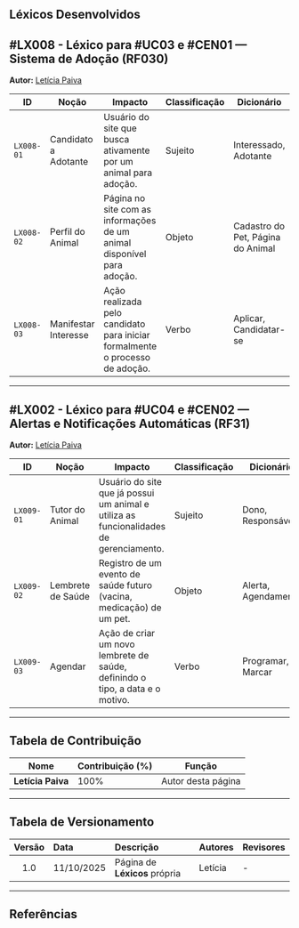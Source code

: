 ## Léxicos Desenvolvidos

<a id="lx008"></a>

## #LX008 - Léxico para #UC03 e #CEN01 — Sistema de Adoção (RF030)  

**Autor:** [Letícia Paiva](https://github.com/leticiakrpaiva)

| **ID** | **Noção** | **Impacto** | **Classificação** | **Dicionário** | **Rastreamento** |
|---------|------------|-------------|-------------------|----------------|------------------|
| `LX008-01` | Candidato a Adotante | Usuário do site que busca ativamente por um animal para adoção. | Sujeito | Interessado, Adotante |  UC03, CEN01 |
| `LX008-02` | Perfil do Animal | Página no site com as informações de um animal disponível para adoção. | Objeto | Cadastro do Pet, Página do Animal | UC03, CEN01 |
| `LX008-03` | Manifestar Interesse | Ação realizada pelo candidato para iniciar formalmente o processo de adoção. | Verbo | Aplicar, Candidatar-se | UC03, CEN01 |
---

<a id="lx009"></a>

## #LX002 - Léxico para #UC04 e #CEN02 — Alertas e Notificações Automáticas (RF31)

**Autor:** [Letícia Paiva](https://github.com/leticiakrpaiva)

| **ID** | **Noção** | **Impacto** | **Classificação** | **Dicionário** | **Rastreamento** |
|---------|------------|-------------|-------------------|----------------|------------------|
| `LX009-01` | Tutor do Animal | Usuário do site que já possui um animal e utiliza as funcionalidades de gerenciamento. | Sujeito | Dono, Responsável | RF04, UC04, CEN04 |
| `LX009-02` | Lembrete de Saúde | Registro de um evento de saúde futuro (vacina, medicação) de um pet. | Objeto | Alerta, Agendamento | RF04, UC04, CEN04 |
| `LX009-03` | Agendar | Ação de criar um novo lembrete de saúde, definindo o tipo, a data e o motivo. | Verbo | Programar, Marcar | RF04, UC04, CEN04 |


---

## Tabela de Contribuição

| Nome | Contribuição (%) | Função |
|------|------------------|--------|
| **Letícia Paiva** | 100% | Autor desta página |

---

## Tabela de Versionamento

| Versão | Data | Descrição | Autores | Revisores |
|:------:|:-----------|:-------------------------------------------|:--------|:-----------|
| 1.0 | 11/10/2025 | Página de **Léxicos** própria | Letícia | - |

---

## Referências